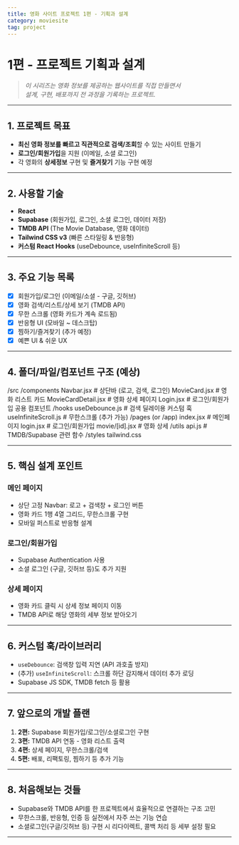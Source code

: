 ```yaml
---
title: 영화 사이트 프로젝트 1편 - 기획과 설계
category: moviesite
tag: project
---
```


# 1편 - 프로젝트 기획과 설계

> *이 시리즈는 영화 정보를 제공하는 웹사이트를 직접 만들면서  
> 설계, 구현, 배포까지 전 과정을 기록하는  프로젝트.*

---

## 1. 프로젝트 목표

- **최신 영화 정보를 빠르고 직관적으로 검색/조회**할 수 있는 사이트 만들기
- **로그인/회원가입**을 지원 (이메일, 소셜 로그인)
- 각 영화의 **상세정보** 구현 및 **즐겨찾기** 기능 구현 예정

---

## 2. 사용할 기술 

- **React**
- **Supabase** (회원가입, 로그인, 소셜 로그인, 데이터 저장)
- **TMDB API** (The Movie Database, 영화 데이터)
- **Tailwind CSS v3** (빠른 스타일링 & 반응형)
- **커스텀 React Hooks** (useDebounce, useInfiniteScroll 등)

---

## 3. 주요 기능 목록

- [x] 회원가입/로그인 (이메일/소셜 - 구글, 깃허브)
- [x] 영화 검색/리스트/상세 보기 (TMDB API)
- [x] 무한 스크롤 (영화 카드가 계속 로드됨)
- [x] 반응형 UI (모바일 ~ 데스크탑)
- [x] 찜하기/즐겨찾기 (추가 예정)
- [x] 예쁜 UI & 쉬운 UX

---

## 4. 폴더/파일/컴포넌트 구조 (예상)

/src
/components
Navbar.jsx            # 상단바 (로고, 검색, 로그인)
MovieCard.jsx         # 영화 리스트 카드
MovieCardDetail.jsx   # 영화 상세 페이지
Login.jsx             # 로그인/회원가입 공용 컴포넌트
/hooks
useDebounce.js        # 검색 딜레이용 커스텀 훅
useInfiniteScroll.js  # 무한스크롤 (추가 가능)
/pages (or /app)
index.jsx             # 메인페이지
login.jsx             # 로그인/회원가입
movie/[id].jsx        # 영화 상세
/utils
api.js                # TMDB/Supabase 관련 함수
/styles
tailwind.css

---

## 5. 핵심 설계 포인트

###  **메인 페이지**
- 상단 고정 Navbar: 로고 + 검색창 + 로그인 버튼
- 영화 카드 1행 4열 그리드, 무한스크롤 구현
- 모바일 퍼스트로 반응형 설계

###  **로그인/회원가입**
- Supabase Authentication 사용
- 소셜 로그인 (구글, 깃허브 등)도 추가 지원

###  **상세 페이지**
- 영화 카드 클릭 시 상세 정보 페이지 이동
- TMDB API로 해당 영화의 세부 정보 받아오기

---

## 6. 커스텀 훅/라이브러리

- `useDebounce`: 검색창 입력 지연 (API 과호출 방지)
- (추가) `useInfiniteScroll`: 스크롤 하단 감지해서 데이터 추가 로딩
- Supabase JS SDK, TMDB fetch 등 활용

---

## 7. 앞으로의 개발 플랜

1. **2편:** Supabase 회원가입/로그인/소셜로그인 구현
2. **3편:** TMDB API 연동 - 영화 리스트 출력
3. **4편:** 상세 페이지, 무한스크롤/검색
4. **5편:** 배포, 리팩토링, 찜하기 등 추가 기능

---

## 8. 처음해보는 것들

- Supabase와 TMDB API를 한 프로젝트에서 효율적으로 연결하는 구조 고민
- 무한스크롤, 반응형, 인증 등 실전에서 자주 쓰는 기능 연습
- 소셜로그인(구글/깃허브 등) 구현 시 리다이렉트, 콜백 처리 등 세부 설정 필요

---
